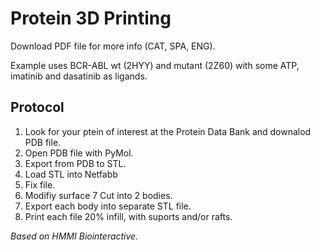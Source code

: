 # Protein 3D Printing

Download PDF file for more info (CAT, SPA, ENG).

Example uses BCR-ABL wt (2HYY) and mutant (2Z60) with some ATP, imatinib and dasatinib as ligands.

## Protocol
1. Look for your ptein of interest at the Protein Data Bank and downalod PDB file.
2. Open PDB file with PyMol.
3. Export from PDB to STL.
4. Load STL into Netfabb
5. Fix file.
6. Modifiy surface
7 Cut into 2 bodies.
8. Export each body into separate STL file. 
9. Print each file 20% infill, with suports and/or rafts.

_Based on HMMI Biointeractive._
